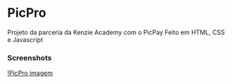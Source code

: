 # PicPro
 Projeto da parceria da Kenzie Academy com o PicPay
 Feito em HTML, CSS e Javascript
### Screenshots
 [!PicPro imagem](./picpro.png)
